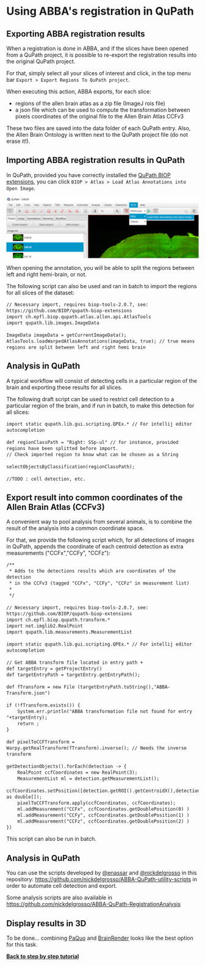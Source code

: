 # Using ABBA's registration in QuPath

## Exporting ABBA registration results
When a registration is done in ABBA, and if the slices have been opened from a QuPath project, it is possible to re-export the registration results into the original QuPath project.

For that, simply select all your slices of interest and click, in the top menu bar `Export > Export Regions To QuPath project`.

When executing this action, ABBA exports, for each slice:
* regions of the allen brain atlas as a zip file (ImageJ rois file)
* a json file which can be used to compute the transformation between pixels coordinates of the original file to the Allen Brain Atlas CCFv3

These two files are saved into the data folder of each QuPath entry. Also, the Allen Brain Ontology is written next to the QuPath project file (do not erase it!).

## Importing ABBA registration results in QuPath

In QuPath, provided you have correctly installed the [QuPath BIOP extensions](installation.md), you can click `BIOP > Atlas > Load Atlas Annotations into Open Image`.

![Load annotation](assets/img/qupath_import_atlas_regions.png)

When opening the annotation, you will be able to split the regions between left and right hemi-brain, or not.

The following script can also be used and ran in batch to import the regions for all slices of the dataset:

```
// Necessary import, requires biop-tools-2.0.7, see: https://github.com/BIOP/qupath-biop-extensions
import ch.epfl.biop.qupath.atlas.allen.api.AtlasTools
import qupath.lib.images.ImageData

ImageData imageData = getCurrentImageData();
AtlasTools.loadWarpedAtlasAnnotations(imageData, true); // true means regions are split between left and right hemi brain
```

## Analysis in QuPath

A typical workflow will consist of detecting cells in a particular region of the brain and exporting these results for all slices.

The following draft script can be used to restrict cell detection to a particular region of the brain, and if run in batch, to make this detection for all slices:

```
import static qupath.lib.gui.scripting.QPEx.* // For intellij editor autocompletion

def regionClassPath = "Right: SSp-ul" // for instance, provided regions have been splitted before import. 
// Check imported region to know what can be chosen as a String

selectObjectsByClassification(regionClassPath);

//TODO : cell detection, etc.

```

## Export result into common coordinates of the Allen Brain Atlas (CCFv3)

A convenient way to pool analysis from several animals, is to combine the result of the analysis into a common coordinate space.

For that, we provide the following script which, for all detections of images in QuPath, appends the coordinate of each centroid detection as extra measurements ("CCFx","CCFy", "CCFz"):

```
/**
 * Adds to the detections results which are coordinates of the detection
 * in the CCFv3 (tagged "CCFx", "CCFy", "CCFz" in measurement list)
 *
 */

// Necessary import, requires biop-tools-2.0.7, see: https://github.com/BIOP/qupath-biop-extensions
import ch.epfl.biop.qupath.transform.*
import net.imglib2.RealPoint
import qupath.lib.measurements.MeasurementList

import static qupath.lib.gui.scripting.QPEx.* // For intellij editor autocompletion

// Get ABBA transform file located in entry path +
def targetEntry = getProjectEntry()
def targetEntryPath = targetEntry.getEntryPath();

def fTransform = new File (targetEntryPath.toString(),"ABBA-Transform.json")

if (!fTransform.exists()) {
    System.err.println("ABBA transformation file not found for entry "+targetEntry);
    return ;
}

def pixelToCCFTransform = Warpy.getRealTransform(fTransform).inverse(); // Needs the inverse transform

getDetectionObjects().forEach(detection -> {
    RealPoint ccfCoordinates = new RealPoint(3);
    MeasurementList ml = detection.getMeasurementList();
    ccfCoordinates.setPosition([detection.getROI().getCentroidX(),detection.getROI().getCentroidY(),0] as double[]);
    pixelToCCFTransform.apply(ccfCoordinates, ccfCoordinates);
    ml.addMeasurement("CCFx", ccfCoordinates.getDoublePosition(0) )
    ml.addMeasurement("CCFy", ccfCoordinates.getDoublePosition(1) )
    ml.addMeasurement("CCFz", ccfCoordinates.getDoublePosition(2) )
})
```

This script can also be run in batch.

## Analysis in QuPath

You can use the scripts developed by [@enassar](https://github.com/enassar) and [@nickdelgrosso](https://github.com/nickdelgrosso) in this repository: https://github.com/nickdelgrosso/ABBA-QuPath-utility-scripts in order to automate cell detection and export.

Some analysis scripts are also available in https://github.com/nickdelgrosso/ABBA-QuPath-RegistrationAnalysis 

## Display results in 3D

To be done... combining [PaQuo](https://paquo.readthedocs.io/en/latest/quickstart.html) and [BrainRender](https://github.com/brainglobe/brainrender) looks like the best option for this task. 

[**Back to step by step tutorial**](usage.md)